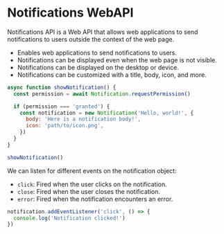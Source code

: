 # Notifications WebAPI

Notifications API is a Web API that allows web applications to send notifications to users outside the context of the web page.

- Enables web applications to send notifications to users.
- Notifications can be displayed even when the web page is not visible.
- Notifications can be displayed on the desktop or device.
- Notifications can be customized with a title, body, icon, and more.

```js
async function showNotification() {
  const permission = await Notification.requestPermission()

  if (permission === 'granted') {
    const notification = new Notification('Hello, world!', {
      body: 'Here is a notification body!',
      icon: 'path/to/icon.png',
    })
  }
}

showNotification()
```

We can listen for different events on the notification object:

- `click`: Fired when the user clicks on the notification.
- `close`: Fired when the user closes the notification.
- `error`: Fired when the notification encounters an error.

```js
notification.addEventListener('click', () => {
  console.log('Notification clicked!')
})
```
